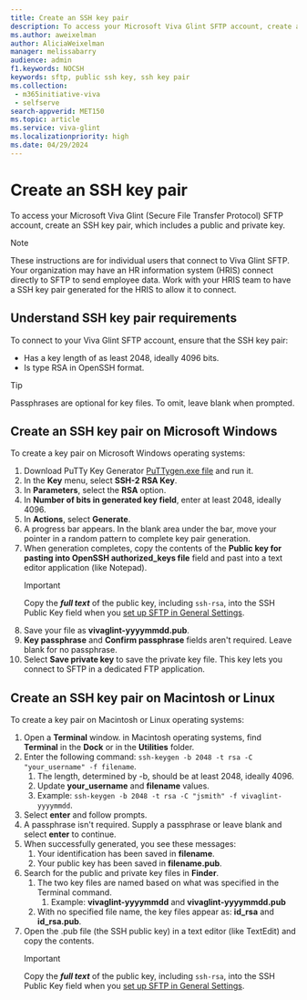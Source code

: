 ```yaml
---
title: Create an SSH key pair
description: To access your Microsoft Viva Glint SFTP account, create an SSH key pair, which includes a public and private key. 
ms.author: aweixelman
author: AliciaWeixelman
manager: melissabarry
audience: admin
f1.keywords: NOCSH
keywords: sftp, public ssh key, ssh key pair
ms.collection: 
 - m365initiative-viva
 - selfserve
search-appverid: MET150
ms.topic: article
ms.service: viva-glint
ms.localizationpriority: high
ms.date: 04/29/2024
---
```


# Create an SSH key pair

To access your Microsoft Viva Glint (Secure File Transfer Protocol) SFTP account, create an SSH key pair, which includes a public and private key.

> [!NOTE]
> These instructions are for individual users that connect to Viva Glint SFTP. Your organization may have an HR information system (HRIS) connect directly to SFTP to send employee data. Work with your HRIS team to have a SSH key pair generated for the HRIS to allow it to connect.

## Understand SSH key pair requirements

To connect to your Viva Glint SFTP account, ensure that the SSH key pair:

- Has a key length of as least 2048, ideally 4096 bits.
- Is type RSA in OpenSSH format.

> [!TIP]
> Passphrases are optional for key files. To omit, leave blank when prompted.

## Create an SSH key pair on Microsoft Windows

To create a key pair on Microsoft Windows operating systems:

1. Download PuTTy Key Generator [PuTTygen.exe file](https://www.chiark.greenend.org.uk/~sgtatham/putty/latest.html) and run it.
1. In the **Key** menu, select **SSH-2 RSA Key**.
1. In **Parameters**, select the **RSA** option.
1. In **Number of bits in generated key field**, enter at least 2048, ideally 4096.
1. In **Actions**, select **Generate**.
1. A progress bar appears. In the blank area under the bar, move your pointer in a random pattern to complete key pair generation.
1. When generation completes, copy the contents of the **Public key for pasting into OpenSSH authorized_keys file** field and past into a text editor application (like Notepad).
   > [!IMPORTANT]
   > Copy the _**full text**_ of the public key, including `ssh-rsa`, into the SSH Public Key field when you [set up SFTP in General Settings](set-up-sftp.md).
1. Save your file as **vivaglint-yyyymmdd.pub**.
1. **Key passphrase** and **Confirm passphrase** fields aren't required. Leave blank for no passphrase.
1. Select **Save private key** to save the private key file. This key lets you connect to SFTP in a dedicated FTP application.

## Create an SSH key pair on Macintosh or Linux

To create a key pair on Macintosh or Linux operating systems:

1. Open a **Terminal** window. in Macintosh operating systems, find **Terminal** in the **Dock** or in the **Utilities** folder.
1. Enter the following command: `ssh-keygen -b 2048 -t rsa -C "your_username" -f filename`.
   1. The length, determined by -b, should be at least 2048, ideally 4096.
   1. Update **your_username** and **filename** values. 
   1. Example: `ssh-keygen -b 2048 -t rsa -C "jsmith" -f vivaglint-yyyymmdd`.
1. Select **enter** and follow prompts.
1. A passphrase isn't required. Supply a passphrase or leave blank and select **enter** to continue.
1. When successfully generated, you see these messages:
   1. Your identification has been saved in **filename**.
   1. Your public key has been saved in **filename.pub**.
1. Search for the public and private key files in **Finder**.
   1. The two key files are named based on what was specified in the Terminal command.
      1. Example: **vivaglint-yyyymmdd** and **vivaglint-yyyymmdd.pub**
   1. With no specified file name, the key files appear as: **id_rsa** and **id_rsa.pub**.
1. Open the .pub file (the SSH public key) in a text editor (like TextEdit) and copy the contents.
   > [!IMPORTANT]
   > Copy the _**full text**_ of the public key, including `ssh-rsa`, into the SSH Public Key field when you [set up SFTP in General Settings](set-up-sftp.md).

